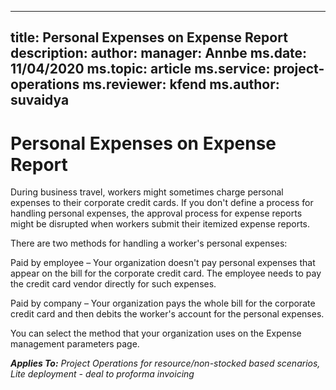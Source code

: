 
---
title: Personal Expenses on Expense Report
description: 
author: 
manager: Annbe
ms.date: 11/04/2020
ms.topic: article
ms.service: project-operations
ms.reviewer: kfend 
ms.author: suvaidya
---

# Personal Expenses on Expense Report
During business travel, workers might sometimes charge personal expenses to their corporate credit cards. If you don't define a process for handling personal expenses, the approval process for expense reports might be disrupted when workers submit their itemized expense reports.

There are two methods for handling a worker's personal expenses:

Paid by employee – Your organization doesn't pay personal expenses that appear on the bill for the corporate credit card. The employee needs to pay the credit card vendor directly for such expenses. 

Paid by company – Your organization pays the whole bill for the corporate credit card and then debits the worker's account for the personal expenses.

You can select the method that your organization uses on the Expense management parameters page.




_**Applies To:** Project Operations for resource/non-stocked based scenarios, Lite deployment - deal to proforma invoicing_

